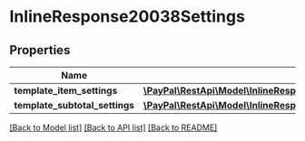 # InlineResponse20038Settings

## Properties
Name | Type | Description | Notes
------------ | ------------- | ------------- | -------------
**template_item_settings** | [**\PayPal\RestApi\Model\InlineResponse20038SettingsTemplateItemSettings[]**](InlineResponse20038SettingsTemplateItemSettings.md) |  | [optional] 
**template_subtotal_settings** | [**\PayPal\RestApi\Model\InlineResponse20038SettingsTemplateSubtotalSettings[]**](InlineResponse20038SettingsTemplateSubtotalSettings.md) |  | [optional] 

[[Back to Model list]](../README.md#documentation-for-models) [[Back to API list]](../README.md#documentation-for-api-endpoints) [[Back to README]](../README.md)


